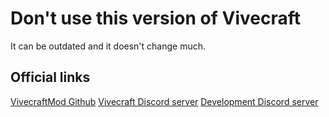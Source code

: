 # Don't use this version of Vivecraft
It can be outdated and it doesn't change much.
## Official links
[VivecraftMod Github](https://github.com/Vivecraft/VivecraftMod)
[Vivecraft Discord server](https://discord.gg/2x3QCk8qa9)
[Development Discord server](https://discord.gg/jYyyv7zhSW)
